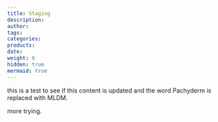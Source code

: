 ```yaml
---
title: Staging
description:
author:
tags:
categories:
products:
date:
weight: 0
hidden: true
mermaid: true
---
```


this is a test to see if this content is updated and the word Pachyderm is replaced with MLDM. 

more trying.